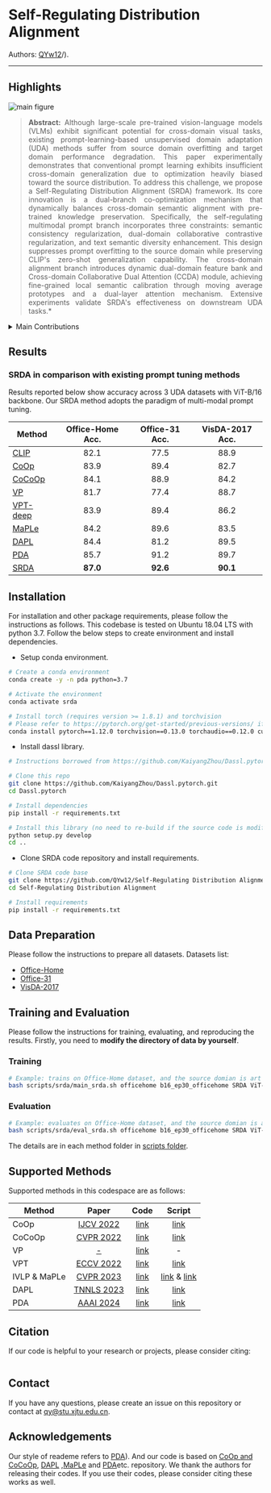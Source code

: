 # Self-Regulating Distribution Alignment

Authors: [QYw12](https://github.com/QYw12)/).
<hr />

## Highlights

![main figure](model.jpg)
> **<p align="justify"> Abstract:** Although large-scale pre-trained vision-language models (VLMs) exhibit significant potential for cross-domain visual tasks, existing prompt-learning-based unsupervised domain adaptation (UDA) methods suffer from source domain overfitting and target domain performance degradation. This paper experimentally demonstrates that conventional prompt learning exhibits insufficient cross-domain generalization due to optimization heavily biased toward the source distribution. To address this challenge, we propose a Self-Regulating Distribution Alignment (SRDA) framework. Its core innovation is a dual-branch co-optimization mechanism that dynamically balances cross-domain semantic alignment with pre-trained knowledge preservation. Specifically, the self-regulating multimodal prompt branch incorporates three constraints: semantic consistency regularization, dual-domain collaborative contrastive regularization, and text semantic diversity enhancement. This design suppresses prompt overfitting to the source domain while preserving CLIP's zero-shot generalization capability. The cross-domain alignment branch introduces dynamic dual-domain feature bank and Cross-domain Collaborative Dual Attention (CCDA) module, achieving fine-grained local semantic calibration through moving average prototypes and a dual-layer attention mechanism. Extensive experiments validate SRDA's effectiveness on downstream UDA tasks.* </p>

<details>
  
<summary>Main Contributions</summary>

1)	This work experimentally reveals the inherent contradiction in existing prompt-learning based UDA methods between source domain overfitting and target domain performance degradation. we demonstrate that under frozen pre-trained parameters, the overfitting of prompt vector optimization towards the source distribution constitutes the core issue hindering cross-domain generalization.

2)	The proposed SRDA framework, which simultaneously achieves cross-domain semantic alignment and preserves VLMs' zero-shot generalization capability through a co-optimization paradigm of decoupled multimodal prompt learning and cross-domain fine-grained alignment.

3)	Extensive experiments conducted on three benchmark cross-domain datasets (Office-Home, Office-31, and VisDA-2017) validate the effectiveness of the SRDA framework, achieving classification accuracies of 87.0\%, 92.6\%, and 90.1\% respectively.
   
</details>


## Results
### SRDA in comparison with existing prompt tuning methods
Results reported below show accuracy across 3 UDA datasets with ViT-B/16 backbone. Our SRDA method adopts the paradigm of multi-modal prompt tuning.

| Method                                                    | Office-Home Acc. | Office-31 Acc. |  VisDA-2017 Acc.  | 
|-----------------------------------------------------------|:---------:|:----------:|:---------:|
| [CLIP](https://arxiv.org/abs/2103.00020)                  |   82.1   |   77.5    |   88.9   | 
| [CoOp](https://arxiv.org/abs/2109.01134)                  |   83.9   |   89.4    |   82.7   |
| [CoCoOp](https://arxiv.org/abs/2203.05557)                |   84.1   |   88.9    |   84.2   | 
| [VP](https://arxiv.org/abs/2203.17274)                    |   81.7   |   77.4    |   88.7   | 
| [VPT-deep](https://arxiv.org/abs/2203.12119)              |   83.9   |   89.4    |   86.2   | 
| [MaPLe](https://arxiv.org/abs/2210.03117)                 |   84.2   |   89.6    |   83.5   |
| [DAPL](https://arxiv.org/abs/2202.06687)                  |   84.4   |   81.2    |   89.5   |
| [PDA](https://arxiv.org/abs/2312.09553)                   |   85.7   |   91.2    |   89.7   | 
| [SRDA](Ours)                                              |   **87.0**   |   **92.6**    | **90.1** |

## Installation 
For installation and other package requirements, please follow the instructions as follows. 
This codebase is tested on Ubuntu 18.04 LTS with python 3.7. Follow the below steps to create environment and install dependencies.

* Setup conda environment.
```bash
# Create a conda environment
conda create -y -n pda python=3.7

# Activate the environment
conda activate srda

# Install torch (requires version >= 1.8.1) and torchvision
# Please refer to https://pytorch.org/get-started/previous-versions/ if your cuda version is different
conda install pytorch==1.12.0 torchvision==0.13.0 torchaudio==0.12.0 cudatoolkit=11.3 -c pytorch
```

* Install dassl library.
```bash
# Instructions borrowed from https://github.com/KaiyangZhou/Dassl.pytorch#installation

# Clone this repo
git clone https://github.com/KaiyangZhou/Dassl.pytorch.git
cd Dassl.pytorch

# Install dependencies
pip install -r requirements.txt

# Install this library (no need to re-build if the source code is modified)
python setup.py develop
cd ..
```

* Clone SRDA code repository and install requirements.
```bash
# Clone SRDA code base
git clone https://github.com/QYw12/Self-Regulating Distribution Alignment.git
cd Self-Regulating Distribution Alignment

# Install requirements
pip install -r requirements.txt
```

## Data Preparation
Please follow the instructions to prepare all datasets.
Datasets list:
- [Office-Home](https://drive.google.com/file/d/0B81rNlvomiwed0V1YUxQdC1uOTg/view?pli=1&resourcekey=0-2SNWq0CDAuWOBRRBL7ZZsw)
- [Office-31](https://faculty.cc.gatech.edu/~judy/domainadapt/#datasets_code)
- [VisDA-2017](http://ai.bu.edu/visda-2017/#download)


## Training and Evaluation
Please follow the instructions for training, evaluating, and reproducing the results.
Firstly, you need to **modify the directory of data by yourself**.
### Training 
```bash
# Example: trains on Office-Home dataset, and the source domian is art and the target domain is clipart (a-c)
bash scripts/srda/main_srda.sh officehome b16_ep30_officehome SRDA ViT-B/16 2 a-c 0
```

### Evaluation
```bash
# Example: evaluates on Office-Home dataset, and the source domian is art and the target domain is clipart (a-c)
bash scripts/srda/eval_srda.sh officehome b16_ep30_officehome SRDA ViT-B/16 2 a-c 0
```
The details are in each method folder in [scripts folder](scripts/).

## Supported Methods
Supported methods in this codespace are as follows:

| Method                    |                   Paper                        |                             Code                                     |               Script                           |
|---------------------------|:----------------------------------------------:|:--------------------------------------------------------------------:|:----------------------------------------------:|
| CoOp                      | [IJCV 2022](https://arxiv.org/abs/2109.01134)  |  [link](https://github.com/KaiyangZhou/CoOp)                         |  [link](scripts/coop)                          |
| CoCoOp                    | [CVPR 2022](https://arxiv.org/abs/2203.05557)  |  [link](https://github.com/KaiyangZhou/CoOp)                         |  [link](scripts/cocoop)                        |
| VP                        | [-](https://arxiv.org/abs/2203.17274)          |  [link](https://github.com/hjbahng/visual_prompting)                 |  -                                             |
| VPT                       | [ECCV 2022](https://arxiv.org/abs/2203.12119)  |  [link](https://github.com/KMnP/vpt)                                 |  [link](scripts/vpt)                           |
| IVLP & MaPLe              | [CVPR 2023](https://arxiv.org/abs/2210.03117)  |  [link](https://github.com/muzairkhattak/multimodal-prompt-learning) |  [link](scripts/ivlp) & [link](scripts/maple)  |
| DAPL                      | [TNNLS 2023](https://arxiv.org/abs/2202.06687) |  [link](https://github.com/LeapLabTHU/DAPrompt)                      |  [link](scripts/dapl)                          |
| PDA                      | [AAAI 2024](https://arxiv.org/abs/2312.09553v2) |  [link](https://github.com/BaiShuanghao/Prompt-based-Distribution-Alignment)                   |  [link](scripts/pda)                          |


## Citation
If our code is helpful to your research or projects, please consider citing:
```bibtex
```

## Contact
If you have any questions, please create an issue on this repository or contact at qy@stu.xjtu.edu.cn.

## Acknowledgements

Our style of reademe refers to [PDA](https://github.com/BaiShuanghao/Prompt-based-Distribution-Alignment)). 
And our code is based on [CoOp and CoCoOp](https://github.com/KaiyangZhou/CoOp), [DAPL](https://github.com/LeapLabTHU/DAPrompt/tree/main) ,[MaPLe](https://github.com/muzairkhattak/multimodal-prompt-learning) and [PDA](https://github.com/BaiShuanghao/Prompt-based-Distribution-Alignment)etc. repository. We thank the authors for releasing their codes. If you use their codes, please consider citing these works as well.

